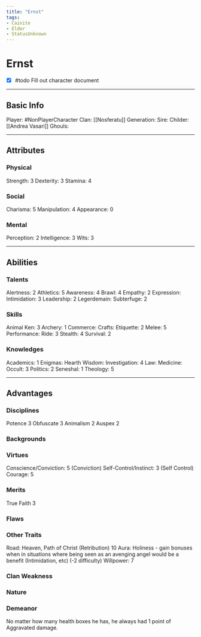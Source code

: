 ```yaml
---
title: "Ernst"
tags:
- Cainite
- Elder
- StatusUnknown
---
```


# Ernst
- [x] #todo Fill out character document
---
## Basic Info
Player: #NonPlayerCharacter
Clan: [[Nosferatu]]
Generation:
Sire:
Childer: [[Andrea Vasari]]
Ghouls:

---

## Attributes
### Physical
Strength: 3
Dexterity: 3
Stamina: 4

### Social
Charisma: 5
Manipulation: 4
Appearance: 0

### Mental
Perception: 2
Intelligence: 3
Wits: 3

---

## Abilities
### Talents
Alertness: 2
Athletics: 5
Awareness: 4
Brawl: 4
Empathy: 2
Expression:
Intimidation: 3
Leadership: 2
Legerdemain:
Subterfuge: 2

### Skills
Animal Ken: 3
Archery: 1
Commerce:
Crafts:
Etiquette: 2
Melee: 5
Performance:
Ride: 3
Stealth: 4
Survival: 2

### Knowledges
Academics: 1
Enigmas:
Hearth Wisdom:
Investigation: 4
Law:
Medicine:
Occult: 3
Politics: 2
Seneshal: 1
Theology: 5

---

## Advantages
### Disciplines
Potence 3
Obfuscate 3
Animalism 2
Auspex 2


### Backgrounds



### Virtues
Conscience/Conviction: 5 (Conviction)
Self-Control/Instinct: 3 (Self Control)
Courage: 5

### Merits
True Faith 3

### Flaws

### Other Traits
Road: Heaven, Path of Christ (Retribution) 10
Aura: Holiness - gain bonuses when in situations where being seen as an avenging angel would be a benefit (Intimidation, etc) (-2 difficulty)
Willpower: 7

### Clan Weakness

### Nature

### Demeanor

No matter how many health boxes he has, he always had 1 point of Aggravated damage.